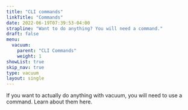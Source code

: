 ```yaml
---
title: "CLI commands"
linkTitle: "Commands"
date: 2022-06-19T07:39:53-04:00
strapline: "Want to do anything? You will need a command."
draft: false
menu:
  vacuum:
    parent: "CLI Commands"
    weight: 1
showList: true
skip_nav: true
type: vacuum
layout: single
---
```


If you want to actually do anything with vacuum, you will need to use a command. Learn about them here.
